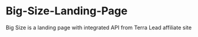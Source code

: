 # Big-Size-Landing-Page
Big Size is a landing page with integrated API from Terra Lead affiliate site
